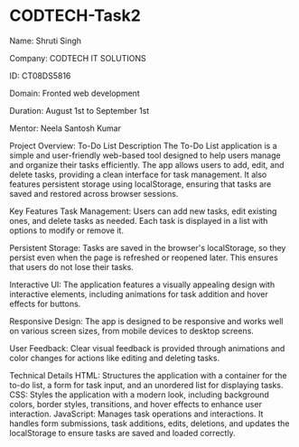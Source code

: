 # CODTECH-Task2

Name: Shruti Singh

Company: CODTECH IT SOLUTIONS

ID: CT08DS5816

Domain: Fronted web development

Duration: August 1st to September 1st

Mentor: Neela Santosh Kumar

Project Overview: To-Do List
Description
The To-Do List application is a simple and user-friendly web-based tool designed to help users manage and organize their tasks efficiently. The app allows users to add, edit, and delete tasks, providing a clean interface for task management. It also features persistent storage using localStorage, ensuring that tasks are saved and restored across browser sessions.

Key Features
Task Management: Users can add new tasks, edit existing ones, and delete tasks as needed. Each task is displayed in a list with options to modify or remove it.

Persistent Storage: Tasks are saved in the browser's localStorage, so they persist even when the page is refreshed or reopened later. This ensures that users do not lose their tasks.

Interactive UI: The application features a visually appealing design with interactive elements, including animations for task addition and hover effects for buttons.

Responsive Design: The app is designed to be responsive and works well on various screen sizes, from mobile devices to desktop screens.

User Feedback: Clear visual feedback is provided through animations and color changes for actions like editing and deleting tasks.

Technical Details
HTML: Structures the application with a container for the to-do list, a form for task input, and an unordered list for displaying tasks.
CSS: Styles the application with a modern look, including background colors, border styles, transitions, and hover effects to enhance user interaction.
JavaScript: Manages task operations and interactions. It handles form submissions, task additions, edits, deletions, and updates the localStorage to ensure tasks are saved and loaded correctly.
